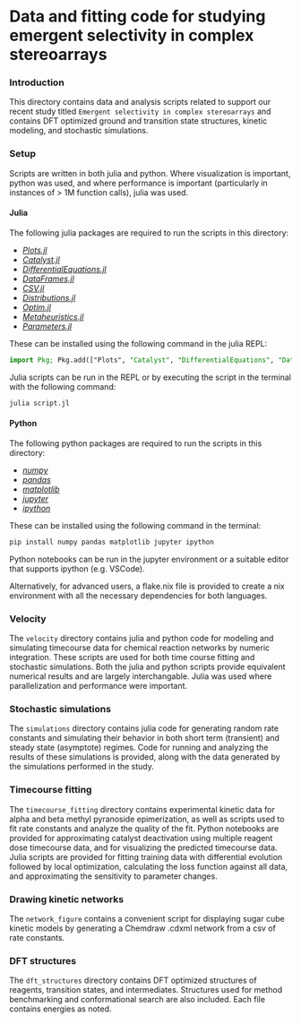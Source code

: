 # Data and fitting code for studying emergent selectivity in complex stereoarrays

### Introduction

This directory contains data and analysis scripts related to support our recent study titled `Emergent selectivity in complex stereoarrays` and contains DFT optimized ground and transition state structures, kinetic modeling, and stochastic simulations.

### Setup

Scripts are written in both julia and python. Where visualization is important, python was used, and where performance is important (particularly in instances of > 1M function calls), julia was used.

#### Julia
The following julia packages are required to run the scripts in this directory:
* *[Plots.jl](https://github.com/JuliaPlots/Plots.jl)* 
* *[Catalyst.jl](https://github.com/SciML/Catalyst.jl)*
* *[DifferentialEquations.jl](https://github.com/SciML/DifferentialEquations.jl)*
* *[DataFrames.jl](https://github.com/JuliaData/DataFrames.jl)*
* *[CSV.jl](https://github.com/JuliaData/CSV.jl)*
* *[Distributions.jl](https://github.com/JuliaStats/Distributions.jl)*
* *[Optim.jl](https://github.com/JuliaNLSolvers/Optim.jl)*
* *[Metaheuristics.jl](https://github.com/jmejia8/Metaheuristics.jl)*
* *[Parameters.jl](https://github.com/mauro3/Parameters.jl)*

These can be installed using the following command in the julia REPL:
```julia
import Pkg; Pkg.add(["Plots", "Catalyst", "DifferentialEquations", "DataFrames", "CSV", "Distributions", "Optim", "Metaheuristics", "Parameters"])
```

Julia scripts can be run in the REPL or by executing the script in the terminal with the following command:
```bash
julia script.jl
```

#### Python
The following python packages are required to run the scripts in this directory:
* *[numpy](https://numpy.org/)*
* *[pandas](https://pandas.pydata.org/)*
* *[matplotlib](https://matplotlib.org/)*
* *[jupyter](https://jupyter.org/)*
* *[ipython](https://ipython.org/)*

These can be installed using the following command in the terminal:
```bash
pip install numpy pandas matplotlib jupyter ipython
```

Python notebooks can be run in the jupyter environment or a suitable editor that supports ipython (e.g. VSCode).

Alternatively, for advanced users, a flake.nix file is provided to create a nix environment with all the necessary dependencies for both languages.

### Velocity

The `velocity` directory contains julia and python code for modeling and simulating timecourse data for chemical reaction networks by numeric integration. These scripts are used for both time course fitting and stochastic simulations. Both the julia and python scripts provide equivalent numerical results and are largely interchangable. Julia was used where parallelization and performance were important.

### Stochastic simulations

The `simulations` directory contains julia code for generating random rate constants and simulating their behavior in both short term (transient) and steady state (asymptote) regimes. Code for running and analyzing the results of these simulations is provided, along with the data generated by the simulations performed in the study.

### Timecourse fitting

The `timecourse_fitting` directory contains experimental kinetic data for alpha and beta methyl pyranoside epimerization, as well as scripts used to fit rate constants and analyze the quality of the fit. Python notebooks are provided for approximating catalyst deactivation using multiple reagent dose timecourse data, and for visualizing the predicted timecourse data. Julia scripts are provided for fitting training data with differential evolution followed by local optimization, calculating the loss function against all data, and approximating the sensitivity to parameter changes.

### Drawing kinetic networks

The `network_figure` contains a convenient script for displaying sugar cube kinetic models by generating a Chemdraw .cdxml network from a csv of rate constants.

### DFT structures

The `dft_structures` directory contains DFT optimized structures of reagents, transition states, and intermediates. Structures used for method benchmarking and conformational search are also included. Each file contains energies as noted.
